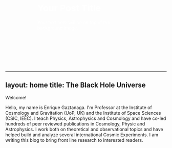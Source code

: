 <div style="background-image: url('/assets/img/bh_spacetime.png'); background-size: cover; background-position: center; padding: 100px; color: white;">

# Your Post Title

Your text here will be on top of the background image.

</div>

---
layout: home
title: The Black Hole Universe
---

Welcome! 

Hello, my name is Enrique Gaztanaga. I'm Professor at the Institute of Cosmology and Gravitation (UoP, UK) and the Institute of  Space Sciences (CSIC, IEEC). I teach  Physics, Astrophysics and  Cosmology and have co-led hundreds of peer reviewed publications in Cosmology, Physic and Astrophysics.  I work both on theoretical and observational topics and  have helped build and analyze several international Cosmic Experiments.  I am writing this blog to bring front line research to interested readers.


